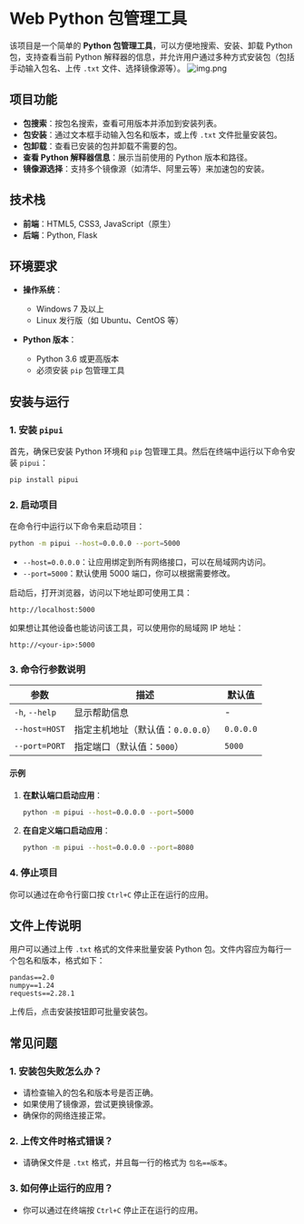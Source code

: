 # Web Python 包管理工具

该项目是一个简单的 **Python 包管理工具**，可以方便地搜索、安装、卸载 Python 包，支持查看当前 Python 解释器的信息，并允许用户通过多种方式安装包（包括手动输入包名、上传 `.txt` 文件、选择镜像源等）。
![img.png](img.png)
## 项目功能

- **包搜索**：按包名搜索，查看可用版本并添加到安装列表。
- **包安装**：通过文本框手动输入包名和版本，或上传 `.txt` 文件批量安装包。
- **包卸载**：查看已安装的包并卸载不需要的包。
- **查看 Python 解释器信息**：展示当前使用的 Python 版本和路径。
- **镜像源选择**：支持多个镜像源（如清华、阿里云等）来加速包的安装。

## 技术栈

- **前端**：HTML5, CSS3, JavaScript（原生）
- **后端**：Python, Flask

## 环境要求

- **操作系统**：
    - Windows 7 及以上
    - Linux 发行版（如 Ubuntu、CentOS 等）

- **Python 版本**：
    - Python 3.6 或更高版本
    - 必须安装 `pip` 包管理工具

## 安装与运行

### 1. 安装 `pipui`

首先，确保已安装 Python 环境和 `pip` 包管理工具。然后在终端中运行以下命令安装 `pipui`：

```bash
pip install pipui
```

### 2. 启动项目

在命令行中运行以下命令来启动项目：

```bash
python -m pipui --host=0.0.0.0 --port=5000
```

- `--host=0.0.0.0`：让应用绑定到所有网络接口，可以在局域网内访问。
- `--port=5000`：默认使用 5000 端口，你可以根据需要修改。

启动后，打开浏览器，访问以下地址即可使用工具：

```
http://localhost:5000
```

如果想让其他设备也能访问该工具，可以使用你的局域网 IP 地址：

```
http://<your-ip>:5000
```

### 3. 命令行参数说明

| 参数                    | 描述                                      | 默认值        |
| ----------------------- | ----------------------------------------- | ------------- |
| `-h`, `--help`           | 显示帮助信息                              | -             |
| `--host=HOST`            | 指定主机地址（默认值：`0.0.0.0`）         | `0.0.0.0`     |
| `--port=PORT`            | 指定端口（默认值：`5000`）                | `5000`        |

#### 示例

1. **在默认端口启动应用**：
   ```bash
   python -m pipui --host=0.0.0.0 --port=5000
   ```

2. **在自定义端口启动应用**：
   ```bash
   python -m pipui --host=0.0.0.0 --port=8080
   ```

### 4. 停止项目

你可以通过在命令行窗口按 `Ctrl+C` 停止正在运行的应用。

## 文件上传说明

用户可以通过上传 `.txt` 格式的文件来批量安装 Python 包。文件内容应为每行一个包名和版本，格式如下：

```
pandas==2.0
numpy==1.24
requests==2.28.1
```

上传后，点击安装按钮即可批量安装包。

## 常见问题

### 1. 安装包失败怎么办？

- 请检查输入的包名和版本号是否正确。
- 如果使用了镜像源，尝试更换镜像源。
- 确保你的网络连接正常。

### 2. 上传文件时格式错误？

- 请确保文件是 `.txt` 格式，并且每一行的格式为 `包名==版本`。

### 3. 如何停止运行的应用？

- 你可以通过在终端按 `Ctrl+C` 停止正在运行的应用。

